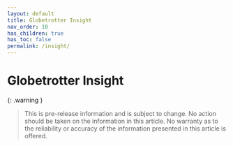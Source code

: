 ```yaml
---
layout: default
title: Globetrotter Insight
nav_order: 10
has_children: true
has_toc: false
permalink: /insight/
---
```


# Globetrotter Insight

{: .warning }
> This is pre-release information and is subject to change. No action should be taken on the information in this article. No warranty as to the reliability or accuracy of the information presented in this article is offered.